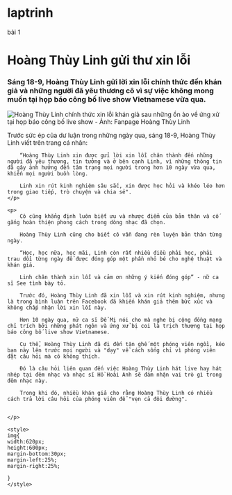 # laptrinh
bài 1
<!DOCTYPE html>
<html lang="vi">
<head>
    <meta charset="utf-8" />
    <title>Hoàng Thùy Linh gửi thư xin lỗi</title>
</head>
<body>
    <h1>Hoàng Thùy Linh gửi thư xin lỗi</h1>
    <h3>Sáng 18-9, Hoàng Thùy Linh gửi lời xin lỗi chính thức đến khán giả và những người đã yêu thương cô vì sự việc không mong muốn tại họp báo công bố live show Vietnamese vừa qua.</h3>
    <img src="https://cdn.tuoitre.vn/thumb_w/730/471584752817336320/2023/9/18/base64-16950069257131161247305.png" alt="Hoàng Thùy Linh chính thức xin lỗi khán giả sau những ồn ào về ứng xử tại họp báo công bố live show - Ảnh: Fanpage Hoàng Thùy Linh" />
    <p>
        Trước sức ép của dư luận trong những ngày qua, sáng 18-9, Hoàng Thùy Linh viết trên trang cá nhân:

        “Hoàng Thùy Linh xin được gửi lời xin lỗi chân thành đến những người đã yêu thương, tin tưởng và ở bên cạnh Linh, vì những thông tin đã gây ảnh hưởng đến tâm trạng mọi người trong hơn 10 ngày vừa qua, khiến mọi người buồn lòng.

        Linh xin rút kinh nghiệm sâu sắc, xin được học hỏi và khéo léo hơn trong giao tiếp, trò chuyện và chia sẻ".
    </p>
    
    <p>
        Cô cũng khẳng định luôn biết ưu và nhược điểm của bản thân và cố gắng hoàn thiện phong cách trong dòng nhạc đã chọn.

        Hoàng Thùy Linh cũng cho biết cô vẫn đang rèn luyện bản thân từng ngày.

        “Học, học nữa, học mãi, Linh còn rất nhiều điều phải học, phải trau dồi từng ngày để được đóng góp một phần nhỏ bé cho nghệ thuật và khán giả.

        Linh chân thành xin lỗi và cảm ơn những ý kiến đóng góp” - nữ ca sĩ See tình bày tỏ.

        Trước đó, Hoàng Thùy Linh đã xin lỗi và xin rút kinh nghiệm, nhưng là trong bình luận trên Facebook đã khiến khán giả thêm bức xúc và không chấp nhận lời xin lỗi này.

        Hơn 10 ngày qua, nữ ca sĩ Để Mị nói cho mà nghe bị cộng đồng mạng chỉ trích bởi những phát ngôn và ứng xử bị coi là trịch thượng tại họp báo công bố live show Vietnamese.

        Cụ thể, Hoàng Thùy Linh đã đi đến tận ghế một phóng viên ngồi, kéo bạn này lên trước mọi người và "dạy" về cách sống chỉ vì phóng viên đặt câu hỏi mà cô không thích.

        Đó là câu hỏi liên quan đến việc Hoàng Thùy Linh hát live hay hát nhép tại đêm nhạc và nhạc sĩ Hồ Hoài Anh sẽ đảm nhận vai trò gì trong đêm nhạc này.

        Trong khi đó, nhiều khán giả cho rằng Hoàng Thùy Linh có nhiều cách trả lời câu hỏi của phóng viên để "vẹn cả đôi đường".


    </p>
    
    <style>
    img{
    width:620px;
    height:600px;
    margin-bottom:30px;
    margin-left:25%;
    margin-right:25%;
    
    }
    </style>
</body>

